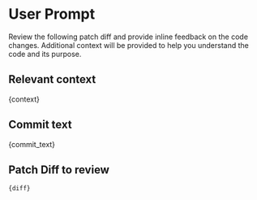 # User Prompt

Review the following patch diff and provide inline feedback on the code changes. Additional context will be provided to help you understand the code and its purpose.

## Relevant context

{context}

## Commit text

{commit_text}

## Patch Diff to review

```diff
{diff}
```